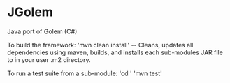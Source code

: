 JGolem
======

Java port of Golem (C#)

To build the framework:
'mvn clean install' -- Cleans, updates all dependencies using maven, builds, and installs each sub-modules
                       JAR file to in your user .m2 directory.

To run a test suite from a sub-module:
'cd <sub-module dir>'
'mvn test'